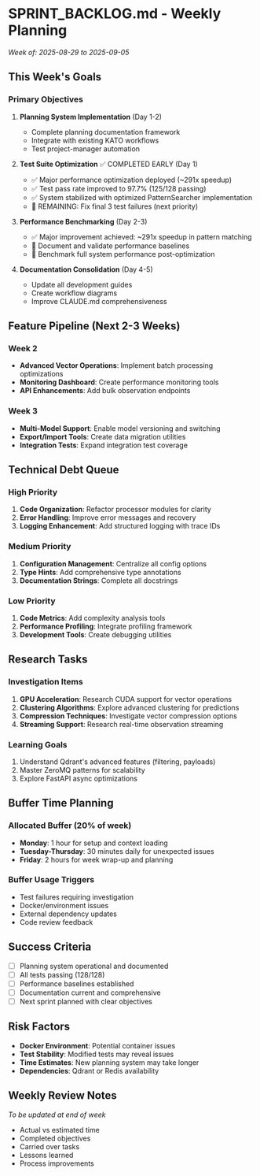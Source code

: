 # SPRINT_BACKLOG.md - Weekly Planning
*Week of: 2025-08-29 to 2025-09-05*

## This Week's Goals
### Primary Objectives
1. **Planning System Implementation** (Day 1-2)
   - Complete planning documentation framework
   - Integrate with existing KATO workflows
   - Test project-manager automation

2. **Test Suite Optimization** ✅ COMPLETED EARLY (Day 1)
   - ✅ Major performance optimization deployed (~291x speedup)
   - ✅ Test pass rate improved to 97.7% (125/128 passing)
   - ✅ System stabilized with optimized PatternSearcher implementation
   - 🔄 REMAINING: Fix final 3 test failures (next priority)

3. **Performance Benchmarking** (Day 2-3)
   - ✅ Major improvement achieved: ~291x speedup in pattern matching
   - 🔄 Document and validate performance baselines
   - 🔄 Benchmark full system performance post-optimization

4. **Documentation Consolidation** (Day 4-5)
   - Update all development guides
   - Create workflow diagrams
   - Improve CLAUDE.md comprehensiveness

## Feature Pipeline (Next 2-3 Weeks)
### Week 2
- **Advanced Vector Operations**: Implement batch processing optimizations
- **Monitoring Dashboard**: Create performance monitoring tools
- **API Enhancements**: Add bulk observation endpoints

### Week 3
- **Multi-Model Support**: Enable model versioning and switching
- **Export/Import Tools**: Create data migration utilities
- **Integration Tests**: Expand integration test coverage

## Technical Debt Queue
### High Priority
1. **Code Organization**: Refactor processor modules for clarity
2. **Error Handling**: Improve error messages and recovery
3. **Logging Enhancement**: Add structured logging with trace IDs

### Medium Priority
1. **Configuration Management**: Centralize all config options
2. **Type Hints**: Add comprehensive type annotations
3. **Documentation Strings**: Complete all docstrings

### Low Priority
1. **Code Metrics**: Add complexity analysis tools
2. **Performance Profiling**: Integrate profiling framework
3. **Development Tools**: Create debugging utilities

## Research Tasks
### Investigation Items
1. **GPU Acceleration**: Research CUDA support for vector operations
2. **Clustering Algorithms**: Explore advanced clustering for predictions
3. **Compression Techniques**: Investigate vector compression options
4. **Streaming Support**: Research real-time observation streaming

### Learning Goals
1. Understand Qdrant's advanced features (filtering, payloads)
2. Master ZeroMQ patterns for scalability
3. Explore FastAPI async optimizations

## Buffer Time Planning
### Allocated Buffer (20% of week)
- **Monday**: 1 hour for setup and context loading
- **Tuesday-Thursday**: 30 minutes daily for unexpected issues
- **Friday**: 2 hours for week wrap-up and planning

### Buffer Usage Triggers
- Test failures requiring investigation
- Docker/environment issues
- External dependency updates
- Code review feedback

## Success Criteria
- [ ] Planning system operational and documented
- [ ] All tests passing (128/128)
- [ ] Performance baselines established
- [ ] Documentation current and comprehensive
- [ ] Next sprint planned with clear objectives

## Risk Factors
- **Docker Environment**: Potential container issues
- **Test Stability**: Modified tests may reveal issues
- **Time Estimates**: New planning system may take longer
- **Dependencies**: Qdrant or Redis availability

## Weekly Review Notes
*To be updated at end of week*
- Actual vs estimated time
- Completed objectives
- Carried over tasks
- Lessons learned
- Process improvements